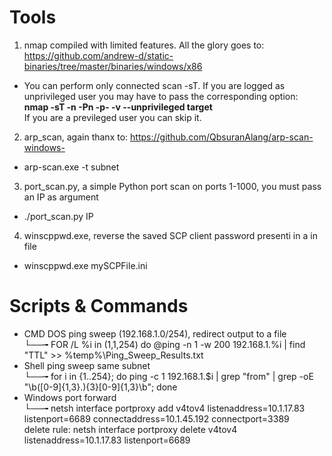 # Tools
1. nmap compiled with limited features. All the glory goes to: https://github.com/andrew-d/static-binaries/tree/master/binaries/windows/x86
- You can perform only connected scan -sT. If you are logged as unprivileged user you may have to pass the corresponding option:<br><b>nmap -sT -n -Pn -p- -v --unprivileged target</b><br>If you are a previleged user you can skip it.
2. arp_scan, again thanx to: https://github.com/QbsuranAlang/arp-scan-windows-<br>
  - arp-scan.exe -t subnet
3. port_scan.py, a simple Python port scan on ports 1-1000, you must pass an IP as argument
- ./port_scan.py IP
4. winscppwd.exe, reverse the saved SCP client password presenti in a in file
- winscppwd.exe mySCPFile.ini

# Scripts & Commands
- CMD DOS ping sweep (192.168.1.0/254), redirect output to a file<br>
  └──╼ FOR /L %i in (1,1,254) do @ping -n 1 -w 200 192.168.1.%i | find "TTL" >> %temp%\Ping_Sweep_Results.txt
- Shell ping sweep same subnet<br>
  └──╼ for i in {1..254}; do ping -c 1 192.168.1.$i | grep "from" | grep -oE "\b([0-9]{1,3}\.){3}[0-9]{1,3}\b"; done
- Windows port forward<br>
  └──╼  netsh interface portproxy add v4tov4 listenaddress=10.1.17.83 listenport=6689 connectaddress=10.1.45.192 connectport=3389
 <br>delete rule: netsh interface portproxy delete v4tov4 listenaddress=10.1.17.83 listenport=6689
